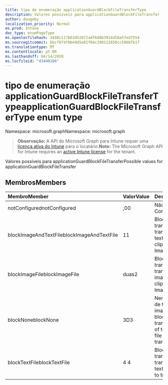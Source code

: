 ```yaml
---
title: tipo de enumeração applicationGuardBlockFileTransferType
description: Valores possíveis para applicationGuardBlockFileTransfer
author: dougeby
localization_priority: Normal
ms.prod: Intune
doc_type: enumPageType
ms.openlocfilehash: 3448c117b63d52872adf6d0b3914d58a57ed7554
ms.sourcegitcommit: bbcf074f0be9d5e02f84c290122850cc5968fb1f
ms.translationtype: MT
ms.contentlocale: pt-BR
ms.lasthandoff: 04/14/2020
ms.locfileid: "43449166"
---
```

# <a name="applicationguardblockfiletransfertype-enum-type"></a><span data-ttu-id="e9324-103">tipo de enumeração applicationGuardBlockFileTransferType</span><span class="sxs-lookup"><span data-stu-id="e9324-103">applicationGuardBlockFileTransferType enum type</span></span>

<span data-ttu-id="e9324-104">Namespace: microsoft.graph</span><span class="sxs-lookup"><span data-stu-id="e9324-104">Namespace: microsoft.graph</span></span>

> <span data-ttu-id="e9324-105">**Observação:** A API do Microsoft Graph para Intune requer uma [licença ativa do Intune](https://go.microsoft.com/fwlink/?linkid=839381) para o locatário.</span><span class="sxs-lookup"><span data-stu-id="e9324-105">**Note:** The Microsoft Graph API for Intune requires an [active Intune license](https://go.microsoft.com/fwlink/?linkid=839381) for the tenant.</span></span>

<span data-ttu-id="e9324-106">Valores possíveis para applicationGuardBlockFileTransfer</span><span class="sxs-lookup"><span data-stu-id="e9324-106">Possible values for applicationGuardBlockFileTransfer</span></span>

## <a name="members"></a><span data-ttu-id="e9324-107">Membros</span><span class="sxs-lookup"><span data-stu-id="e9324-107">Members</span></span>
|<span data-ttu-id="e9324-108">Membro</span><span class="sxs-lookup"><span data-stu-id="e9324-108">Member</span></span>|<span data-ttu-id="e9324-109">Valor</span><span class="sxs-lookup"><span data-stu-id="e9324-109">Value</span></span>|<span data-ttu-id="e9324-110">Descrição</span><span class="sxs-lookup"><span data-stu-id="e9324-110">Description</span></span>|
|:---|:---|:---|
|<span data-ttu-id="e9324-111">notConfigured</span><span class="sxs-lookup"><span data-stu-id="e9324-111">notConfigured</span></span>|<span data-ttu-id="e9324-112">,0</span><span class="sxs-lookup"><span data-stu-id="e9324-112">0</span></span>|<span data-ttu-id="e9324-113">Não configurado</span><span class="sxs-lookup"><span data-stu-id="e9324-113">Not Configured</span></span>|
|<span data-ttu-id="e9324-114">blockImageAndTextFile</span><span class="sxs-lookup"><span data-stu-id="e9324-114">blockImageAndTextFile</span></span>|<span data-ttu-id="e9324-115">1</span><span class="sxs-lookup"><span data-stu-id="e9324-115">1</span></span>|<span data-ttu-id="e9324-116">Bloquear a área de transferência para transferir o arquivo de texto e imagem</span><span class="sxs-lookup"><span data-stu-id="e9324-116">Block clipboard to transfer Image and Text file</span></span>|
|<span data-ttu-id="e9324-117">blockImageFile</span><span class="sxs-lookup"><span data-stu-id="e9324-117">blockImageFile</span></span>|<span data-ttu-id="e9324-118">duas</span><span class="sxs-lookup"><span data-stu-id="e9324-118">2</span></span>|<span data-ttu-id="e9324-119">Bloquear área de transferência para transferir o arquivo de imagem</span><span class="sxs-lookup"><span data-stu-id="e9324-119">Block clipboard to transfer Image file</span></span>|
|<span data-ttu-id="e9324-120">blockNone</span><span class="sxs-lookup"><span data-stu-id="e9324-120">blockNone</span></span>|<span data-ttu-id="e9324-121">3D</span><span class="sxs-lookup"><span data-stu-id="e9324-121">3</span></span>|<span data-ttu-id="e9324-122">Nenhum dos arquivos de texto ou de imagem está bloqueado da transferência</span><span class="sxs-lookup"><span data-stu-id="e9324-122">Neither of text file or image file is blocked from transferring</span></span>|
|<span data-ttu-id="e9324-123">blockTextFile</span><span class="sxs-lookup"><span data-stu-id="e9324-123">blockTextFile</span></span>|<span data-ttu-id="e9324-124">4 </span><span class="sxs-lookup"><span data-stu-id="e9324-124">4</span></span>|<span data-ttu-id="e9324-125">Bloquear área de transferência para transferir arquivo de texto</span><span class="sxs-lookup"><span data-stu-id="e9324-125">Block clipboard to transfer Text file</span></span>|







